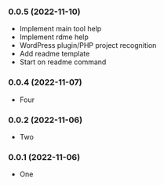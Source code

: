 ### 0.0.5 (2022-11-10)

- Implement main tool help
- Implement rdme help
- WordPress plugin/PHP project recognition
- Add readme template
- Start on readme command


### 0.0.4 (2022-11-07)

- Four


### 0.0.2 (2022-11-06)

- Two


### 0.0.1 (2022-11-06)

- One
